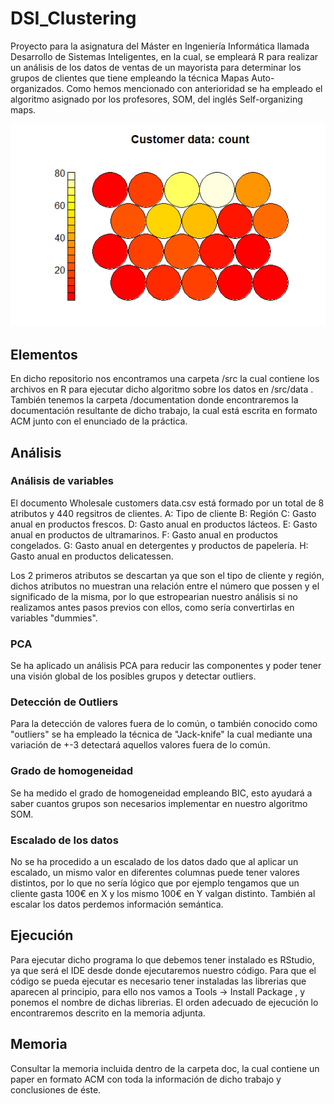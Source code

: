 # DSI_Clustering
Proyecto para la asignatura del Máster en Ingeniería Informática llamada Desarrollo de Sistemas Inteligentes, en la cual, se empleará R para realizar un análisis de los datos de ventas de un mayorista para determinar los grupos de clientes que tiene empleando la técnica Mapas Auto-organizados.
Como hemos mencionado con anterioridad se ha empleado el algoritmo asignado por los profesores, SOM, del inglés Self-organizing maps.

<img src="/Customer_data_count.png?raw=true" width="880">

## Elementos
En dicho repositorio nos encontramos una carpeta /src la cual contiene los archivos en R para ejecutar dicho algoritmo sobre los datos en /src/data .
También tenemos la carpeta /documentation donde encontraremos la documentación resultante de dicho trabajo, la cual está escrita en formato ACM junto con el enunciado de la práctica.

## Análisis
### Análisis de variables
El documento Wholesale customers data.csv está formado por un total de 8 atributos y 440 regsitros de clientes.
A: Tipo de cliente
B: Región
C: Gasto anual en productos frescos.
D: Gasto anual en productos lácteos.
E: Gasto anual en productos de ultramarinos.
F: Gasto anual en productos congelados.
G: Gasto anual en detergentes y productos de papelería.
H: Gasto anual en productos delicatessen.

Los 2 primeros atributos se descartan ya que son el tipo de cliente y región, dichos atributos no muestran una relación entre el número que possen y el significado de la misma, por lo que estropearian nuestro análisis si no realizamos antes pasos previos con ellos, como sería convertirlas en variables "dummies".

### PCA
Se ha aplicado un análisis PCA para reducir las componentes y poder tener una visión global de los posibles grupos y detectar outliers.

### Detección de Outliers
Para la detección de valores fuera de lo común, o también conocido como "outliers" se ha empleado la técnica de "Jack-knife" la cual mediante una variación de +-3 detectará aquellos valores fuera de lo común.

### Grado de homogeneidad
Se ha medido el grado de homogeneidad empleando BIC, esto ayudará a saber cuantos grupos son necesarios implementar en nuestro algoritmo SOM.

### Escalado de los datos
No se ha procedido a un escalado de los datos dado que al aplicar un escalado, un mismo valor en diferentes columnas puede tener valores distintos, por lo que no sería lógico que por ejemplo tengamos que un cliente gasta 100€ en X y los mismo 100€ en Y valgan distinto. También al escalar los datos perdemos información semántica.

## Ejecución
Para ejecutar dicho programa lo que debemos tener instalado es RStudio, ya que será el IDE desde donde ejecutaremos nuestro código.
Para que el código se pueda ejecutar es necesario tener instaladas las librerias que aparecen al principio, para ello nos vamos a Tools -> Install Package , y ponemos el nombre de dichas librerias.
El orden adecuado de ejecución lo encontraremos descrito en la memoria adjunta.

## Memoria
Consultar la memoria incluida dentro de la carpeta doc, la cual contiene un paper en formato ACM con toda la información de dicho trabajo y conclusiones de éste.

